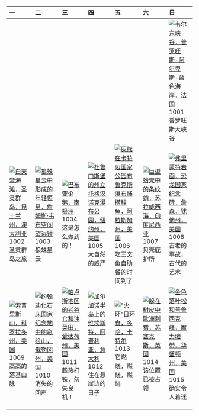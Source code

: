 | 一                                                                                                                                                                                                  | 二                                                                                                                                                                                                    | 三                                                                                                                                                                                           | 四                                                                                                                                                                                                        | 五                                                                                                                                                                                                           | 六                                                                                                                                                                                              | 日                                                                                                                                                                                                               |
|:---------------------------------------------------------------------------------------------------------------------------------------------------------------------------------------------------|:-----------------------------------------------------------------------------------------------------------------------------------------------------------------------------------------------------|:--------------------------------------------------------------------------------------------------------------------------------------------------------------------------------------------|:---------------------------------------------------------------------------------------------------------------------------------------------------------------------------------------------------------|:------------------------------------------------------------------------------------------------------------------------------------------------------------------------------------------------------------|:-----------------------------------------------------------------------------------------------------------------------------------------------------------------------------------------------|:----------------------------------------------------------------------------------------------------------------------------------------------------------------------------------------------------------------|
|                                                                                                                                                                                                    |                                                                                                                                                                                                      |                                                                                                                                                                                             |                                                                                                                                                                                                          |                                                                                                                                                                                                             |                                                                                                                                                                                                | [![](https://www.bing.com/th?id=OHR.VerdonCanyon_ZH-CN8872507857_320x240.jpg '韦尔东峡谷，普罗旺斯-阿尔卑斯-蓝色海岸，法国')](https://www.bing.com/th?id=OHR.VerdonCanyon_ZH-CN8872507857_UHD.jpg)<br>1001<br>普罗旺斯大峡谷                |
| [![](https://www.bing.com/th?id=OHR.WhitsundaySwirl_ZH-CN9085371328_320x240.jpg '白天堂海滩，圣灵群岛，昆士兰州，澳大利亚')](https://www.bing.com/th?id=OHR.WhitsundaySwirl_ZH-CN9085371328_UHD.jpg)<br>1002<br>圣灵群岛之旅 | [![](https://www.bing.com/th?id=OHR.TarantulaNebula_ZH-CN9340300473_320x240.jpg '狼蛛星云中形成的年轻恒星，詹姆斯·韦布空间望远镜')](https://www.bing.com/th?id=OHR.TarantulaNebula_ZH-CN9340300473_UHD.jpg)<br>1003<br>狼蛛星云 | [![](https://www.bing.com/th?id=OHR.GentooJump_ZH-CN9625511393_320x240.jpg '巴布亚企鹅，南极洲')](https://www.bing.com/th?id=OHR.GentooJump_ZH-CN9625511393_UHD.jpg)<br>1004<br>这是怎么做到的！             | [![](https://www.bing.com/th?id=OHR.TaughannockFalls_ZH-CN4580750386_320x240.jpg '杜鲁门斯堡的州立托格汉诺克瀑布公园，纽约州，美国')](https://www.bing.com/th?id=OHR.TaughannockFalls_ZH-CN4580750386_UHD.jpg)<br>1005<br>大自然的威严 | [![](https://www.bing.com/th?id=OHR.GrizzlyFalls_ZH-CN5152476563_320x240.jpg '灰熊在卡特迈国家公园布鲁克斯瀑布捕捞鲑鱼，阿拉斯加州，美国')](https://www.bing.com/th?id=OHR.GrizzlyFalls_ZH-CN5152476563_UHD.jpg)<br>1006<br>吃三文鱼自助餐的时间到了 | [![](https://www.bing.com/th?id=OHR.OctoClam_ZH-CN5427646548_320x240.jpg '巨型蛤壳中的条纹蛸，苏拉威西海，印度尼西亚')](https://www.bing.com/th?id=OHR.OctoClam_ZH-CN5427646548_UHD.jpg)<br>1007<br>贝壳庇护所           | [![](https://www.bing.com/th?id=OHR.FremontPetroglyph_ZH-CN5736573545_320x240.jpg '弗里蒙特岩画，恐龙国家纪念碑，詹森，犹他州，美国')](https://www.bing.com/th?id=OHR.FremontPetroglyph_ZH-CN5736573545_UHD.jpg)<br>1008<br>古老的事故，古代的艺术 |
| [![](https://www.bing.com/th?id=OHR.SoprisSunrise_ZH-CN5935701155_320x240.jpg '索普里斯山，科罗拉多州，美国')](https://www.bing.com/th?id=OHR.SoprisSunrise_ZH-CN5935701155_UHD.jpg)<br>1009<br>高高的落基山脉          | [![](https://www.bing.com/th?id=OHR.JohnDayFossil_ZH-CN6265838332_320x240.jpg '约翰迪化石床国家纪念地中的彩绘山，俄勒冈州，美国')](https://www.bing.com/th?id=OHR.JohnDayFossil_ZH-CN6265838332_UHD.jpg)<br>1010<br>消失的回声    | [![](https://www.bing.com/th?id=OHR.IdahoBarn_ZH-CN6472682534_320x240.jpg '帕卢斯地区的老谷仓和油菜田，爱达荷州，美国')](https://www.bing.com/th?id=OHR.IdahoBarn_ZH-CN6472682534_UHD.jpg)<br>1011<br>趁热打铁，勿失良机！ | [![](https://www.bing.com/th?id=OHR.ViesteItaly_ZH-CN6693499674_320x240.jpg '加尔加诺半岛上的维埃斯特，阿普利亚，意大利')](https://www.bing.com/th?id=OHR.ViesteItaly_ZH-CN6693499674_UHD.jpg)<br>1012<br>住在悬崖边的日子            | [![](https://www.bing.com/th?id=OHR.RingEclipse_ZH-CN7063841581_320x240.jpg '"火环”日环食，多哈，卡特尔')](https://www.bing.com/th?id=OHR.RingEclipse_ZH-CN7063841581_UHD.jpg)<br>1013<br>它燃烧，燃烧，燃烧                     | [![](https://www.bing.com/th?id=OHR.AutumnHedgehog_ZH-CN7309314630_320x240.jpg '躲在树皮中欧洲刺猬，苏塞克斯，英国')](https://www.bing.com/th?id=OHR.AutumnHedgehog_ZH-CN7309314630_UHD.jpg)<br>1014<br>该位置已被占领 | [![](https://www.bing.com/th?id=OHR.GoldenEnchantments_ZH-CN9686531344_320x240.jpg '金色落叶松和普鲁西克峰，魔力地带，华盛顿州，美国')](https://www.bing.com/th?id=OHR.GoldenEnchantments_ZH-CN9686531344_UHD.jpg)<br>1015<br>确实令人着迷    |
|                                                                                                                                                                                                    |                                                                                                                                                                                                      |                                                                                                                                                                                             |                                                                                                                                                                                                          |                                                                                                                                                                                                             |                                                                                                                                                                                                |                                                                                                                                                                                                                 |
|                                                                                                                                                                                                    |                                                                                                                                                                                                      |                                                                                                                                                                                             |                                                                                                                                                                                                          |                                                                                                                                                                                                             |                                                                                                                                                                                                |                                                                                                                                                                                                                 |
|                                                                                                                                                                                                    |                                                                                                                                                                                                      |                                                                                                                                                                                             |                                                                                                                                                                                                          |                                                                                                                                                                                                             |                                                                                                                                                                                                |                                                                                                                                                                                                                 |